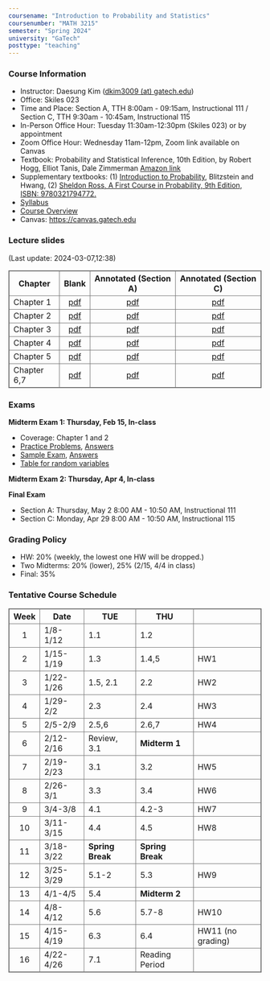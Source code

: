 ```yaml
---
coursename: "Introduction to Probability and Statistics"
coursenumber: "MATH 3215"
semester: "Spring 2024"
university: "GaTech"
posttype: "teaching"
---
```


### Course Information
- Instructor: Daesung Kim ([dkim3009 (at) gatech.edu](mailto:dkim3009@gatech.edu))
- Office: Skiles 023
- Time and Place: Section A, TTH 8:00am - 09:15am, Instructional 111 / Section C, TTH 9:30am - 10:45am, Instructional 115
- In-Person Office Hour: Tuesday 11:30am-12:30pm (Skiles 023) or by appointment
- Zoom Office Hour: Wednesday 11am-12pm, Zoom link available on Canvas
- Textbook: Probability and Statistical Inference, 10th Edition, by Robert Hogg, Elliot Tanis, Dale Zimmerman [Amazon link](https://www.amazon.com/Probability-Statistical-Inference-10th-Robert/dp/013518939X/ref=sr_1_1?crid=39JDK8C3NXWKO&keywords=Probability+and+Statistical+Inference&qid=1683810320&s=books&sprefix=probability+and+statistical+inference%2Cstripbooks%2C67&sr=1-1)
- Supplementary textbooks: 
    (1) [Introduction to Probability](http://probabilitybook.net), Blitzstein and Hwang, 
    (2) [Sheldon Ross, A First Course in Probability, 9th Edition, ISBN: 9780321794772.](https://www.amazon.com/First-Course-Probability-9th/dp/032179477X)
- [Syllabus](syllabus.pdf)
- [Course Overview](m3215-overview.pdf)
- Canvas: https://canvas.gatech.edu

### Lecture slides
(Last update: 2024-03-07,12:38)

| Chapter     | Blank                         | Annotated (Section A)     | Annotated (Section C)     |
| -           | :-:                           | :-:                       | :-:                       |
| Chapter 1   | [pdf](m3215-chap1-blank.pdf)  | [pdf](m3215-chap1-A.pdf)  | [pdf](m3215-chap1-C.pdf)  |
| Chapter 2   | [pdf](m3215-chap2-blank.pdf)  | [pdf](m3215-chap2-A.pdf)  | [pdf](m3215-chap2-C.pdf)  |
| Chapter 3   | [pdf](m3215-chap3-blank.pdf)  | [pdf](m3215-chap3-A.pdf)  | [pdf](m3215-chap3-C.pdf)  |
| Chapter 4   | [pdf](m3215-chap4-blank.pdf)  | [pdf](m3215-chap4-A.pdf)  | [pdf](m3215-chap4-C.pdf)  |
| Chapter 5   | [pdf](m3215-chap5-blank.pdf)  | [pdf](m3215-chap5-A.pdf)  | [pdf](m3215-chap5-C.pdf)  |
| Chapter 6,7 | [pdf](m3215-chap67-blank.pdf) | [pdf](m3215-chap67-A.pdf) | [pdf](m3215-chap67-C.pdf) |

### Exams
**Midterm Exam 1: Thursday, Feb 15, In-class**
- Coverage: Chapter 1 and 2
- [Practice Problems](m3215-exam1-practice.pdf), [Answers](m3215-exam1-practice-ans.pdf)
- [Sample Exam](m3215-exam-1-sm23.pdf), [Answers](m3215-exam-1-sm23-ans.pdf)
- [Table for random variables](m3215-distribution-1.pdf)

**Midterm Exam 2: Thursday, Apr 4, In-class**

**Final Exam**
- Section A: Thursday, May 2 8:00 AM - 10:50 AM, Instructional 111
- Section C: Monday, Apr 29 8:00 AM - 10:50 AM, Instructional 115

### Grading Policy

- HW: 20% (weekly, the lowest one HW will be dropped.)
- Two Midterms: 20% (lower), 25% (2/15, 4/4 in class)
- Final: 35% 

### Tentative Course Schedule
| Week | Date      | TUE              | THU              |                   |
| :-:  | -         | -                | -                | -                 |
| 1    | 1/8-1/12  | 1.1              | 1.2              |                   |
| 2    | 1/15-1/19 | 1.3              | 1.4,5            | HW1               |
| 3    | 1/22-1/26 | 1.5, 2.1         | 2.2              | HW2               |
| 4    | 1/29-2/2  | 2.3              | 2.4              | HW3               |
| 5    | 2/5-2/9   | 2.5,6            | 2.6,7            | HW4               |
| 6    | 2/12-2/16 | Review, 3.1      | **Midterm 1**    |                   |
| 7    | 2/19-2/23 | 3.1              | 3.2              | HW5               |
| 8    | 2/26-3/1  | 3.3              | 3.4              | HW6               |
| 9    | 3/4-3/8   | 4.1              | 4.2-3            | HW7               |
| 10   | 3/11-3/15 | 4.4              | 4.5              | HW8               |
| 11   | 3/18-3/22 | **Spring Break** | **Spring Break** |                   |
| 12   | 3/25-3/29 | 5.1-2            | 5.3              | HW9               |
| 13   | 4/1-4/5   | 5.4              | **Midterm 2**    |                   |
| 14   | 4/8-4/12  | 5.6              | 5.7-8            | HW10              |
| 15   | 4/15-4/19 | 6.3              | 6.4              | HW11 (no grading) |
| 16   | 4/22-4/26 | 7.1              | Reading Period   |                   |


<style>
table, th, td {
  border: 1px solid #777;
  border-collapse: collapse;
}
</style>

